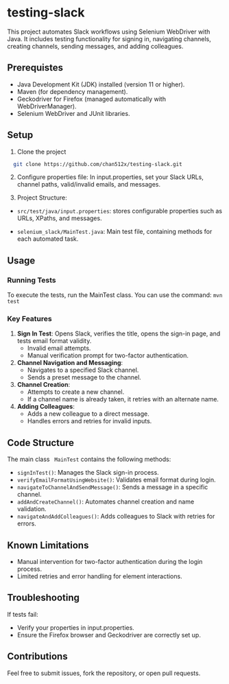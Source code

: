 # testing-slack
This project automates Slack workflows using Selenium WebDriver with Java. It includes testing functionality for signing in, navigating channels, creating channels, sending messages, and adding colleagues.

## Prerequistes
- Java Development Kit (JDK) installed (version 11 or higher).
- Maven (for dependency management).
- Geckodriver for Firefox (managed automatically with WebDriverManager).
- Selenium WebDriver and JUnit libraries.

## Setup

1. Clone the project

```bash
  git clone https://github.com/chan512x/testing-slack.git
```

 2. Configure properties file: In input.properties, set your Slack URLs, channel paths, valid/invalid emails, and messages.

 3. Project Structure:

-  ```src/test/java/input.properties```: stores configurable properties such as URLs, XPaths, and messages.

-  ```selenium_slack/MainTest.java```: Main test file, containing methods for each automated task.

## Usage

### Running Tests
To execute the tests, run the MainTest class. You can use the command:
``` mvn test ```
### Key Features
1. **Sign In Test**: Opens Slack, verifies the title, opens the sign-in page, and tests email format validity.
   - Invalid email attempts.
   - Manual verification prompt for two-factor authentication.
2. **Channel Navigation and Messaging**:
   - Navigates to a specified Slack channel.
   - Sends a preset message to the channel.
3. **Channel Creation**:
   - Attempts to create a new channel.
   - If a channel name is already taken, it retries with an alternate name.
4. **Adding Colleagues**:
   - Adds a new colleague to a direct message.
   - Handles errors and retries for invalid inputs.

## Code Structure
The main class ``` MainTest``` contains the following methods:

- ```signInTest()```: Manages the Slack sign-in process.
- ```verifyEmailFormatUsingWebsite()```: Validates email format during login.
- ```navigateToChannelAndSendMessage()```: Sends a message in a specific channel.
- ```addAndCreateChannel()```: Automates channel creation and name validation.
- ```navigateAndAddColleagues()```: Adds colleagues to Slack with retries for errors.

## Known Limitations
- Manual intervention for two-factor authentication during the login process.
- Limited retries and error handling for element interactions.

## Troubleshooting
If tests fail:

- Verify your properties in input.properties.
- Ensure the Firefox browser and Geckodriver are correctly set up.

## Contributions
Feel free to submit issues, fork the repository, or open pull requests.


